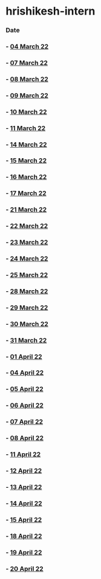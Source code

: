# hrishikesh-intern
### Date

### - [04 March 22](github.com/sp18-interns/hrishikesh-intern/tree/main/04%20March%2022)

### - [07 March 22](github.com/sp18-interns/hrishikesh-intern/tree/main/07%20March%2022)

### - [08 March 22](github.com/sp18-interns/hrishikesh-intern/tree/main/08%20March%2022)

### - [09 March 22](github.com/sp18-interns/hrishikesh-intern/tree/main/09%20March%2022)

### - [10 March 22](github.com/sp18-interns/hrishikesh-intern/tree/main/10%20March%2022)

### - [11 March 22](github.com/sp18-interns/hrishikesh-intern/tree/main/11%20March%2022)

### - [14 March 22](github.com/sp18-interns/hrishikesh-intern/tree/main/14%20March%2022)

### - [15 March 22](github.com/sp18-interns/hrishikesh-intern/tree/main/15%20March%2022)

### - [16 March 22](github.com/sp18-interns/hrishikesh-intern/tree/main/16%20March%2022)

### - [17 March 22](github.com/sp18-interns/hrishikesh-intern/tree/main/17%20March%2022)

### - [21 March 22](github.com/sp18-interns/hrishikesh-intern/tree/main/21%20March%2022)

### - [22 March 22](github.com/sp18-interns/hrishikesh-intern/tree/main/22%20March%2022)

### - [23 March 22](github.com/sp18-interns/hrishikesh-intern/tree/main/23%20March%2022)

### - [24 March 22](github.com/sp18-interns/hrishikesh-intern/tree/main/24%20March%2022)

### - [25 March 22](github.com/sp18-interns/hrishikesh-intern/tree/main/25%20March%2022)

### - [28 March 22](github.com/sp18-interns/hrishikesh-intern/tree/main/28%20%20March%2022)

### - [29 March 22](github.com/sp18-interns/hrishikesh-intern/tree/main/29%20%20March%2022)

### - [30 March 22](github.com/sp18-interns/hrishikesh-intern/tree/main/30%20%20March%2022)

### - [31 March 22](github.com/sp18-interns/hrishikesh-intern/tree/main/31%20%20March%2022)

### - [01 April 22](github.com/sp18-interns/hrishikesh-intern/tree/main/01%20April%2022)

### - [04 April 22](github.com/sp18-interns/hrishikesh-intern/tree/main/04%20April%2022)

### - [05 April 22](github.com/sp18-interns/hrishikesh-intern/tree/main/05%20April%2022)

### - [06 April 22](github.com/sp18-interns/hrishikesh-intern/tree/main/06%20April%2022)

### - [07 April 22](github.com/sp18-interns/hrishikesh-intern/tree/main/07%20April%2022)

### - [08 April 22](github.com/sp18-interns/hrishikesh-intern/tree/main/08%20April%2022)

### - [11 April 22](github.com/sp18-interns/hrishikesh-intern/tree/main/11%20April%2022)

### - [12 April 22](github.com/sp18-interns/hrishikesh-intern/tree/main/12%20April%2022)

### - [13 April 22](github.com/sp18-interns/hrishikesh-intern/tree/main/13%20April%2022)

### - [14 April 22](github.com/sp18-interns/hrishikesh-intern/tree/main/14%20April%2022)

### - [15 April 22](github.com/sp18-interns/hrishikesh-intern/tree/main/15%20April%2022)

### - [18 April 22](github.com/sp18-interns/hrishikesh-intern/tree/main/18%20April%2022)

### - [19 April 22](github.com/sp18-interns/hrishikesh-intern/tree/main/19%20April%2022)

### - [20 April 22](github.com/sp18-interns/hrishikesh-intern/tree/main/20%20April%2022)

